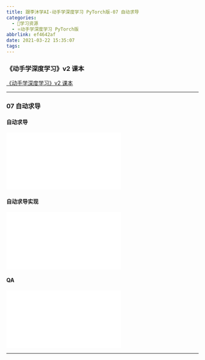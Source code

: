 ```yaml
---
title: 跟李沐学AI-动手学深度学习 PyTorch版-07 自动求导
categories:
  - 🌙学习资源
  - ⭐动手学深度学习 PyTorch版
abbrlink: ef4642af
date: 2021-03-22 15:35:07
tags:
---
```


### 《动手学深度学习》v2 课本

[《动手学深度学习》v2 课本](http://zh.d2l.ai/)

***

### 07 自动求导

#### 自动求导

<iframe src="//player.bilibili.com/player.html?aid=332144138&bvid=BV1KA411N7Px&cid=313590656&page=1" scrolling="no" border="0" frameborder="no" framespacing="0" allowfullscreen="true"> </iframe>

<!--more-->

#### 自动求导实现

<iframe src="//player.bilibili.com/player.html?aid=332144138&bvid=BV1KA411N7Px&cid=315208016&page=2" scrolling="no" border="0" frameborder="no" framespacing="0" allowfullscreen="true"> </iframe>

#### QA

<iframe src="//player.bilibili.com/player.html?aid=332144138&bvid=BV1KA411N7Px&cid=315230365&page=3" scrolling="no" border="0" frameborder="no" framespacing="0" allowfullscreen="true"> </iframe>

***
